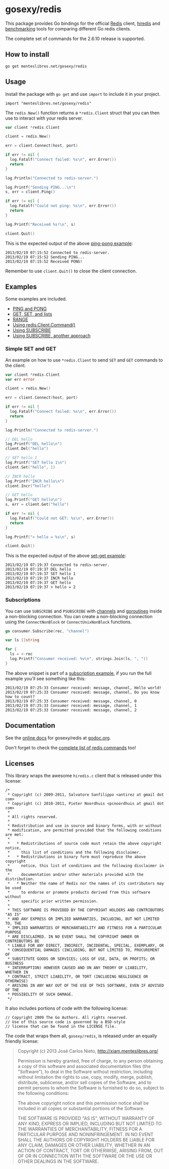 # gosexy/redis

This package provides Go bindings for the official [Redis][1] client,
[hiredis][2] and [benchmarking][8] tools for comparing different Go redis
clients.

The complete set of commands for the 2.6.10 release is supported.

## How to install

```
go get menteslibres.net/gosexy/redis
```

## Usage

Install the package with `go get` and use `import` to include it in your project.

```
import "menteslibres.net/gosexy/redis"
```

The `redis.New()` function returns a `*redis.Client` struct that you can then
use to interact with your redis server.

```go
var client *redis.Client

client = redis.New()

err = client.Connect(host, port)

if err != nil {
  log.Fatalf("Connect failed: %s\n", err.Error())
  return
}

log.Println("Connected to redis-server.")

log.Printf("Sending PING...\n")
s, err = client.Ping()

if err != nil {
  log.Fatalf("Could not ping: %s\n", err.Error())
  return
}

log.Printf("Received %s!\n", s)

client.Quit()
```

This is the expected output of the above
[ping-pong example](_examples/test-ping/main.go):

```
2013/02/19 07:15:52 Connected to redis-server.
2013/02/19 07:15:52 Sending PING...
2013/02/19 07:15:52 Received PONG!
```

Remember to use `client.Quit()` to close the client connection.

## Examples

Some examples are included.

* [PING and PONG](_examples/test-ping/main.go)
* [GET, SET, and lists](_examples/test-get-set/main.go)
* [RANGE](_examples/test-range/main.go)
* [Using redis.Client.Command()](_examples/test-custom-commands/main.go)
* [Using SUBSCRIBE](_examples/test-subscribe/main.go)
* [Using SUBSCRIBE, another approach](_examples/test-subscribe-2/main.go)

### Simple SET and GET

An example on how to use `*redis.Client` to send `SET` and `GET`
commands to the client.

```go
var client *redis.Client
var err error

client = redis.New()

err = client.Connect(host, port)

if err != nil {
  log.Fatalf("Connect failed: %s\n", err.Error())
  return
}

log.Println("Connected to redis-server.")

// DEL hello
log.Printf("DEL hello\n")
client.Del("hello")

// SET hello 1
log.Printf("SET hello 1\n")
client.Set("hello", 1)

// INCR hello
log.Printf("INCR hello\n")
client.Incr("hello")

// GET hello
log.Printf("GET hello\n")
s, err = client.Get("hello")

if err != nil {
  log.Fatalf("Could not GET: %s\n", err.Error())
  return
}

log.Printf("> hello = %s\n", s)

client.Quit()
```

This is the expected output of the above
[set-get example](_examples/test-get-set/main.go):

```
2013/02/19 07:19:37 Connected to redis-server.
2013/02/19 07:19:37 DEL hello
2013/02/19 07:19:37 SET hello 1
2013/02/19 07:19:37 INCR hello
2013/02/19 07:19:37 GET hello
2013/02/19 07:19:37 > hello = 2
```

### Subscriptions

You can use `SUBSCRIBE` and `PSUBSCRIBE` with [channels][3] and
[goroutines][4] inside a non-blocking connection. You can create a non-blocking
connection using the `ConnectNonBlock` or `ConnectUnixNonBlock` functions.

```go
go consumer.Subscribe(rec, "channel")

var ls []string

for {
  ls = <-rec
  log.Printf("Consumer received: %v\n", strings.Join(ls, ", "))
}
```

The above snippet is part of a
[subscription example](_examples/test-subscribe-2/main.go), if you run the
full example you'll see something like this:

```
2013/02/19 07:25:33 Consumer received: message, channel, Hello world!
2013/02/19 07:25:33 Consumer received: message, channel, Do you know how to count?
2013/02/19 07:25:33 Consumer received: message, channel, 0
2013/02/19 07:25:33 Consumer received: message, channel, 1
2013/02/19 07:25:33 Consumer received: message, channel, 2
```

## Documentation

See the [online docs][6] for gosexy/redis at [godoc.org][5].

Don't forget to check the [complete list of redis commands][7] too!

## Licenses

This library wraps the awesome `hiredis.c` client that is released under this
license:

```
/*
 * Copyright (c) 2009-2011, Salvatore Sanfilippo <antirez at gmail dot com>
 * Copyright (c) 2010-2011, Pieter Noordhuis <pcnoordhuis at gmail dot com>
 *
 * All rights reserved.
 *
 * Redistribution and use in source and binary forms, with or without
 * modification, are permitted provided that the following conditions are met:
 *
 *   * Redistributions of source code must retain the above copyright notice,
 *     this list of conditions and the following disclaimer.
 *   * Redistributions in binary form must reproduce the above copyright
 *     notice, this list of conditions and the following disclaimer in the
 *     documentation and/or other materials provided with the distribution.
 *   * Neither the name of Redis nor the names of its contributors may be used
 *     to endorse or promote products derived from this software without
 *     specific prior written permission.
 *
 * THIS SOFTWARE IS PROVIDED BY THE COPYRIGHT HOLDERS AND CONTRIBUTORS "AS IS"
 * AND ANY EXPRESS OR IMPLIED WARRANTIES, INCLUDING, BUT NOT LIMITED TO, THE
 * IMPLIED WARRANTIES OF MERCHANTABILITY AND FITNESS FOR A PARTICULAR PURPOSE
 * ARE DISCLAIMED. IN NO EVENT SHALL THE COPYRIGHT OWNER OR CONTRIBUTORS BE
 * LIABLE FOR ANY DIRECT, INDIRECT, INCIDENTAL, SPECIAL, EXEMPLARY, OR
 * CONSEQUENTIAL DAMAGES (INCLUDING, BUT NOT LIMITED TO, PROCUREMENT OF
 * SUBSTITUTE GOODS OR SERVICES; LOSS OF USE, DATA, OR PROFITS; OR BUSINESS
 * INTERRUPTION) HOWEVER CAUSED AND ON ANY THEORY OF LIABILITY, WHETHER IN
 * CONTRACT, STRICT LIABILITY, OR TORT (INCLUDING NEGLIGENCE OR OTHERWISE)
 * ARISING IN ANY WAY OUT OF THE USE OF THIS SOFTWARE, EVEN IF ADVISED OF THE
 * POSSIBILITY OF SUCH DAMAGE.
 */
```

It also includes portions of code with the following license:

```
// Copyright 2009 The Go Authors. All rights reserved.
// Use of this source code is governed by a BSD-style
// license that can be found in the LICENSE file.
```

The code that wraps them all, `gosexy/redis`, is released under an equally
friendly license:

> Copyright (c) 2013 José Carlos Nieto, http://xiam.menteslibres.org/
>
> Permission is hereby granted, free of charge, to any person obtaining
> a copy of this software and associated documentation files (the
> "Software"), to deal in the Software without restriction, including
> without limitation the rights to use, copy, modify, merge, publish,
> distribute, sublicense, and/or sell copies of the Software, and to
> permit persons to whom the Software is furnished to do so, subject to
> the following conditions:
>
> The above copyright notice and this permission notice shall be
> included in all copies or substantial portions of the Software.
>
> THE SOFTWARE IS PROVIDED "AS IS", WITHOUT WARRANTY OF ANY KIND,
> EXPRESS OR IMPLIED, INCLUDING BUT NOT LIMITED TO THE WARRANTIES OF
> MERCHANTABILITY, FITNESS FOR A PARTICULAR PURPOSE AND
> NONINFRINGEMENT. IN NO EVENT SHALL THE AUTHORS OR COPYRIGHT HOLDERS BE
> LIABLE FOR ANY CLAIM, DAMAGES OR OTHER LIABILITY, WHETHER IN AN ACTION
> OF CONTRACT, TORT OR OTHERWISE, ARISING FROM, OUT OF OR IN CONNECTION
> WITH THE SOFTWARE OR THE USE OR OTHER DEALINGS IN THE SOFTWARE.

[1]: http://redis.io
[2]: https://github.com/redis/hiredis
[3]: http://golang.org/doc/effective_go.html#channels
[4]: http://golang.org/doc/effective_go.html#goroutines
[5]: http://godoc.org
[6]: http://godoc.org/menteslibres.net/gosexy/redis
[7]: http://redis.io/commands
[8]: https://github.com/gosexy/redis/tree/master/_benchmarks
